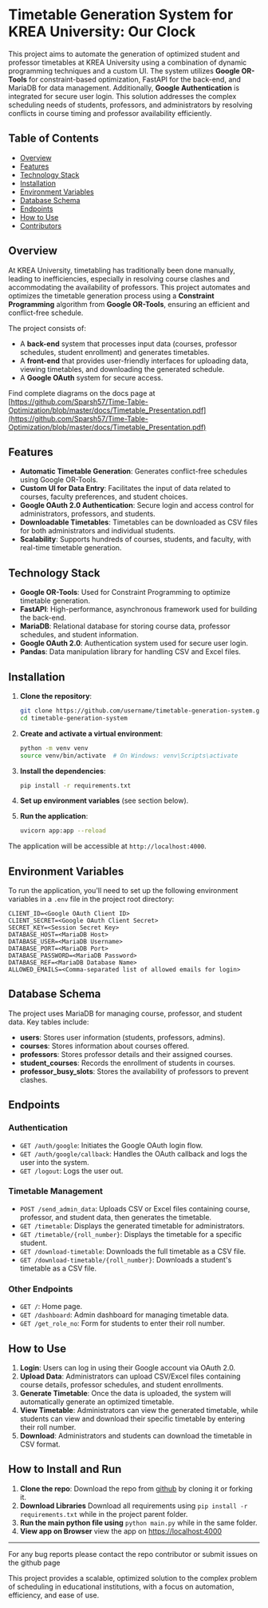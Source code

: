 # Timetable Generation System for KREA University: Our Clock

This project aims to automate the generation of optimized student and professor timetables at KREA University using a combination of dynamic programming techniques and a custom UI. The system utilizes **Google OR-Tools** for constraint-based optimization, FastAPI for the back-end, and MariaDB for data management. Additionally, **Google Authentication** is integrated for secure user login. This solution addresses the complex scheduling needs of students, professors, and administrators by resolving conflicts in course timing and professor availability efficiently.

## Table of Contents

- [Overview](#overview)
- [Features](#features)
- [Technology Stack](#technology-stack)
- [Installation](#installation)
- [Environment Variables](#environment-variables)
- [Database Schema](#database-schema)
- [Endpoints](#endpoints)
- [How to Use](#how-to-use)
- [Contributors](#contributors)
  
## Overview

At KREA University, timetabling has traditionally been done manually, leading to inefficiencies, especially in resolving course clashes and accommodating the availability of professors. This project automates and optimizes the timetable generation process using a **Constraint Programming** algorithm from **Google OR-Tools**, ensuring an efficient and conflict-free schedule.

The project consists of:
- A **back-end** system that processes input data (courses, professor schedules, student enrollment) and generates timetables.
- A **front-end** that provides user-friendly interfaces for uploading data, viewing timetables, and downloading the generated schedule.
- A **Google OAuth** system for secure access.

Find complete diagrams on the docs page at [https://github.com/Sparsh57/Time-Table-Optimization/blob/master/docs/Timetable_Presentation.pdf](https://github.com/Sparsh57/Time-Table-Optimization/blob/master/docs/Timetable_Presentation.pdf)

## Features

- **Automatic Timetable Generation**: Generates conflict-free schedules using Google OR-Tools.
- **Custom UI for Data Entry**: Facilitates the input of data related to courses, faculty preferences, and student choices.
- **Google OAuth 2.0 Authentication**: Secure login and access control for administrators, professors, and students.
- **Downloadable Timetables**: Timetables can be downloaded as CSV files for both administrators and individual students.
- **Scalability**: Supports hundreds of courses, students, and faculty, with real-time timetable generation.
  
## Technology Stack

- **Google OR-Tools**: Used for Constraint Programming to optimize timetable generation.
- **FastAPI**: High-performance, asynchronous framework used for building the back-end.
- **MariaDB**: Relational database for storing course data, professor schedules, and student information.
- **Google OAuth 2.0**: Authentication system used for secure user login.
- **Pandas**: Data manipulation library for handling CSV and Excel files.

## Installation

1. **Clone the repository**:
   ```bash
   git clone https://github.com/username/timetable-generation-system.git
   cd timetable-generation-system
   ```

2. **Create and activate a virtual environment**:
   ```bash
   python -m venv venv
   source venv/bin/activate  # On Windows: venv\Scripts\activate
   ```

3. **Install the dependencies**:
   ```bash
   pip install -r requirements.txt
   ```

4. **Set up environment variables** (see section below).

5. **Run the application**:
   ```bash
   uvicorn app:app --reload
   ```

The application will be accessible at `http://localhost:4000`.

## Environment Variables

To run the application, you'll need to set up the following environment variables in a `.env` file in the project root directory:

```plaintext
CLIENT_ID=<Google OAuth Client ID>
CLIENT_SECRET=<Google OAuth Client Secret>
SECRET_KEY=<Session Secret Key>
DATABASE_HOST=<MariaDB Host>
DATABASE_USER=<MariaDB Username>
DATABASE_PORT=<MariaDB Port>
DATABASE_PASSWORD=<MariaDB Password>
DATABASE_REF=<MariaDB Database Name>
ALLOWED_EMAILS=<Comma-separated list of allowed emails for login>
```

## Database Schema

The project uses MariaDB for managing course, professor, and student data. Key tables include:

- **users**: Stores user information (students, professors, admins).
- **courses**: Stores information about courses offered.
- **professors**: Stores professor details and their assigned courses.
- **student_courses**: Records the enrollment of students in courses.
- **professor_busy_slots**: Stores the availability of professors to prevent clashes.

## Endpoints

### Authentication

- `GET /auth/google`: Initiates the Google OAuth login flow.
- `GET /auth/google/callback`: Handles the OAuth callback and logs the user into the system.
- `GET /logout`: Logs the user out.

### Timetable Management

- `POST /send_admin_data`: Uploads CSV or Excel files containing course, professor, and student data, then generates the timetable.
- `GET /timetable`: Displays the generated timetable for administrators.
- `GET /timetable/{roll_number}`: Displays the timetable for a specific student.
- `GET /download-timetable`: Downloads the full timetable as a CSV file.
- `GET /download-timetable/{roll_number}`: Downloads a student's timetable as a CSV file.

### Other Endpoints

- `GET /`: Home page.
- `GET /dashboard`: Admin dashboard for managing timetable data.
- `GET /get_role_no`: Form for students to enter their roll number.
  
## How to Use

1. **Login**: Users can log in using their Google account via OAuth 2.0.
2. **Upload Data**: Administrators can upload CSV/Excel files containing course details, professor schedules, and student enrollments.
3. **Generate Timetable**: Once the data is uploaded, the system will automatically generate an optimized timetable.
4. **View Timetable**: Administrators can view the generated timetable, while students can view and download their specific timetable by entering their roll number.
5. **Download**: Administrators and students can download the timetable in CSV format.

## How to Install and Run

1. **Clone the repo**: Download the repo from [github](https://github.com/Sparsh57/Time-Table-Optimization/) by cloning it or forking it.
2. **Download Libraries** Download all requirements using  ```pip install -r requirements.txt``` while in the project parent folder.
3. **Run the main python file using** ```python main.py``` while in the same folder.
4. **View app on Browser** view the app on [https://localhost:4000](https://localhost:4000)
     
---
For any bug reports please contact the repo contributor or submit issues on the github page

This project provides a scalable, optimized solution to the complex problem of scheduling in educational institutions, with a focus on automation, efficiency, and ease of use.
